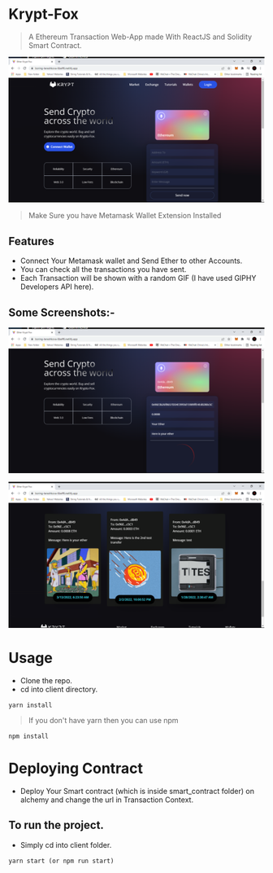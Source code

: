 # Krypt-Fox

> A Ethereum Transaction Web-App made With ReactJS and Solidity Smart Contract.

![screenshot](https://github.com/kratos2377/Krypt-Fox/blob/main/uploads/1.png)


> Make Sure you have Metamask Wallet Extension Installed

## Features

- Connect Your Metamask wallet and Send Ether to other Accounts.
- You can check all the transactions you have sent.
- Each Transaction will be shown with a random GIF (I have used GIPHY Developers API here). 


## Some Screenshots:-
![screenshot](https://github.com/kratos2377/Krypt-Fox/blob/main/uploads/2.png)


![screenshot](https://github.com/kratos2377/Krypt-Fox/blob/main/uploads/3.png)


# Usage

- Clone the repo.
- cd into client directory.

```
yarn install
```

> If you don't have yarn then you can use npm

```
npm install
```

# Deploying Contract

- Deploy Your Smart contract (which is inside smart_contract folder) on alchemy and change the url in Transaction Context.

## To run the project.

- Simply cd into client folder.

```
yarn start (or npm run start)

```
